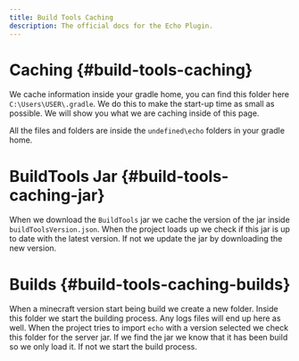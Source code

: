 ```yaml
---
title: Build Tools Caching
description: The official docs for the Echo Plugin.
---
```


# Caching {#build-tools-caching}

We cache information inside your gradle home, you can find this folder here `C:\Users\USER\.gradle`.
We do this to make the start-up time as small as possible. We will show you what we are caching inside of this page.

All the files and folders are inside the `undefined\echo` folders in your gradle home.

# BuildTools Jar {#build-tools-caching-jar}

When we download the `BuildTools` jar we cache the version of the jar inside `buildToolsVersion.json`. 
When the project loads up we check if this jar is up to date with the latest version. If not we update the jar by downloading the new version.

# Builds {#build-tools-caching-builds}

When a minecraft version start being build we create a new folder. Inside this folder we start the building process. Any logs files will end up here as well.
When the project tries to import `echo` with a version selected we check this folder for the server jar. If we find the jar we know that it has been build so we only load it. If not we start the build process.